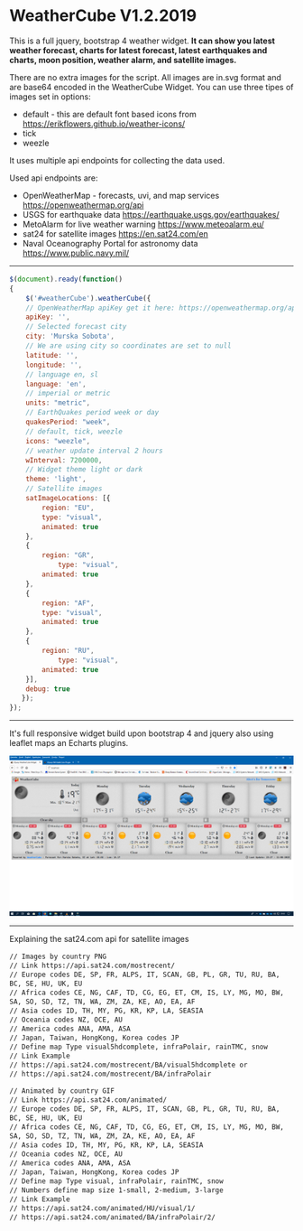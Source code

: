 # WeatherCube V1.2.2019

This is a full jquery, bootstrap 4 weather widget.
**It can show you latest weather forecast, charts for latest forecast,
latest earthquakes and charts, moon position, weather alarm, and satellite images.**

There are no extra images for the script. All images are in.svg format 
and are base64 encoded in the WeatherCube Widget. You can use three tipes of images 
set in options:

* default - this are default font based icons from https://erikflowers.github.io/weather-icons/
* tick
* weezle

It uses multiple api endpoints for collecting the data used.

Used api endpoints are:
- OpenWeatherMap - forecasts, uvi, and map services  https://openweathermap.org/api
- USGS for earthquake data  https://earthquake.usgs.gov/earthquakes/
- MetoAlarm for live weather warning  https://www.meteoalarm.eu/
- sat24 for satellite images  https://en.sat24.com/en
- Naval Oceanography Portal for astronomy data  https://www.public.navy.mil/
--------------------------------------------------------------

```javascript
$(document).ready(function()
{
    $('#weatherCube').weatherCube({
	// OpenWeatherMap apiKey get it here: https://openweathermap.org/api
	apiKey: '',
	// Selected forecast city
	city: 'Murska Sobota',
	// We are using city so coordinates are set to null
	latitude: '',
	longitude: '',
	// language en, sl
	language: 'en',
	// imperial or metric
	units: "metric",
	// EarthQuakes period week or day
	quakesPeriod: "week",
	// default, tick, weezle
	icons: "weezle",
	// weather update interval 2 hours
	wInterval: 7200000,
	// Widget theme light or dark
	theme: 'light',
	// Satellite images
	satImageLocations: [{
		region: "EU",
		type: "visual",
		animated: true
	},
	{
		region: "GR",
	        type: "visual",
		animated: true
	},
	{
		region: "AF",
		type: "visual",
		animated: true
	},
	{
		region: "RU",
	        type: "visual",
		animated: true
	}],
	debug: true
   });
});
```

----------------------------------------------------------------------------------
It's full responsive widget build upon bootstrap 4 and jquery also using leaflet maps an Echarts plugins. 

![Screenshot](screen.png)

---------------------------------------------------------------------------------
Explaining the sat24.com api for satellite images
```
// Images by country PNG
// Link https://api.sat24.com/mostrecent/
// Europe codes DE, SP, FR, ALPS, IT, SCAN, GB, PL, GR, TU, RU, BA, BC, SE, HU, UK, EU
// Africa codes CE, NG, CAF, TD, CG, EG, ET, CM, IS, LY, MG, MO, BW, SA, SO, SD, TZ, TN, WA, ZM, ZA, KE, AO, EA, AF
// Asia codes ID, TH, MY, PG, KR, KP, LA, SEASIA
// Oceania codes NZ, OCE, AU
// America codes ANA, AMA, ASA
// Japan, Taiwan, HongKong, Korea codes JP
// Define map Type visual5hdcomplete, infraPolair, rainTMC, snow
// Link Example
// https://api.sat24.com/mostrecent/BA/visual5hdcomplete or
// https://api.sat24.com/mostrecent/BA/infraPolair
```
```
// Animated by country GIF
// Link https://api.sat24.com/animated/
// Europe codes DE, SP, FR, ALPS, IT, SCAN, GB, PL, GR, TU, RU, BA, BC, SE, HU, UK, EU
// Africa codes CE, NG, CAF, TD, CG, EG, ET, CM, IS, LY, MG, MO, BW, SA, SO, SD, TZ, TN, WA, ZM, ZA, KE, AO, EA, AF
// Asia codes ID, TH, MY, PG, KR, KP, LA, SEASIA
// Oceania codes NZ, OCE, AU
// America codes ANA, AMA, ASA
// Japan, Taiwan, HongKong, Korea codes JP
// Define map Type visual, infraPolair, rainTMC, snow
// Numbers define map size 1-small, 2-medium, 3-large
// Link Example
// https://api.sat24.com/animated/HU/visual/1/
// https://api.sat24.com/animated/BA/infraPolair/2/
```
